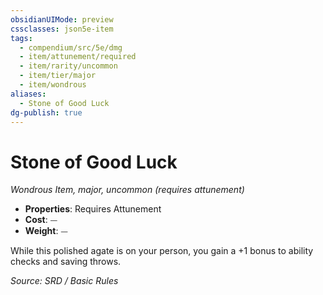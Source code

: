 ```yaml
---
obsidianUIMode: preview
cssclasses: json5e-item
tags:
  - compendium/src/5e/dmg
  - item/attunement/required
  - item/rarity/uncommon
  - item/tier/major
  - item/wondrous
aliases:
  - Stone of Good Luck
dg-publish: true
---
```

# Stone of Good Luck
*Wondrous Item, major, uncommon (requires attunement)*  

- **Properties**: Requires Attunement
- **Cost**: ⏤
- **Weight**: ⏤

While this polished agate is on your person, you gain a +1 bonus to ability checks and saving throws.

*Source: SRD / Basic Rules*
